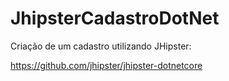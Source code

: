 # JhipsterCadastroDotNet
Criação de um cadastro utilizando JHipster:

https://github.com/jhipster/jhipster-dotnetcore
